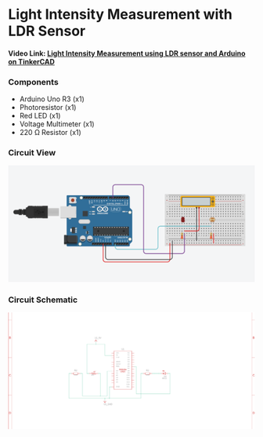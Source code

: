 # Light Intensity Measurement with LDR Sensor
#### Video Link: [Light Intensity Measurement using LDR sensor and Arduino on TinkerCAD](https://youtu.be/4ibf6wHOIok?si=8uSqONFRCeCDQmAN)

### Components
-  Arduino Uno R3 (x1)
- Photoresistor (x1)
- Red LED (x1)
- Voltage Multimeter (x1)
- 220 Ω Resistor (x1)

### Circuit View
![alt text](circuit.png)

### Circuit Schematic
![alt text](circuit_schematic.png)